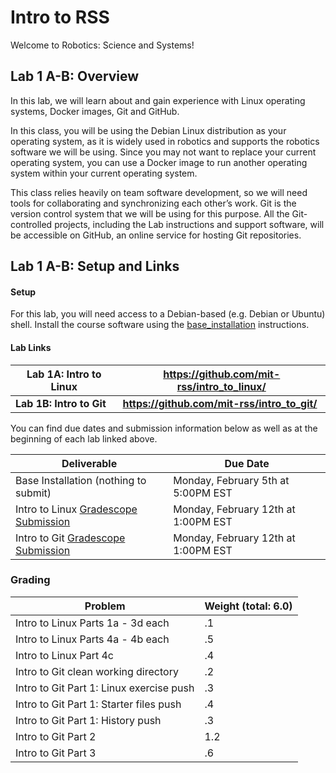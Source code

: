 # Intro to RSS

Welcome to Robotics: Science and Systems!

## Lab 1 A-B: Overview

In this lab, 
we will learn about and gain experience with Linux operating systems, Docker images, Git and GitHub. 

In this class, you will be using the Debian Linux distribution as your operating system, 
as it is widely used in robotics and supports the robotics software we will be using. 
Since you may not want to replace your current operating system, 
you can use a Docker image to run another operating system within your current operating system. 

This class relies heavily on team software development, 
so we will need tools for collaborating and synchronizing each other’s work. 
Git is the version control system that we will be using for this purpose. 
All the Git-controlled projects, including the Lab instructions and support software, 
will be accessible on GitHub, an online service for hosting Git repositories.

## Lab 1 A-B: Setup and Links

#### Setup

For this lab, you will need access to a Debian-based (e.g. Debian or Ubuntu) shell. 
Install the course software using the [base_installation](https://github.com/mit-rss/base_installation) instructions. 

#### Lab Links 

|  **Lab 1A: Intro to Linux** | **https://github.com/mit-rss/intro_to_linux/**|
| ----------------------------|-----------------------------------------------|
|  **Lab 1B: Intro to Git**   | **https://github.com/mit-rss/intro_to_git/**  |

You can find due dates and submission information below as well as at the beginning of each lab linked above.

| Deliverable | Due Date              |
|---------------|----------------------------------------------------------------------------|
| Base Installation (nothing to submit)  | Monday, February 5th at 5:00PM EST |
| Intro to Linux [Gradescope Submission](https://www.gradescope.com/courses/728544/assignments/4053193)  | Monday, February 12th at 1:00PM EST |
| Intro to Git [Gradescope Submission](https://www.gradescope.com/courses/362909/assignments/1811643)  | Monday, February 12th at 1:00PM EST |

### Grading

| Problem | Weight (total: 6.0)             |
|---------------|----------------------------------------------------------------------------|
| Intro to Linux Parts 1a - 3d each | .1 |
| Intro to Linux Parts 4a - 4b each  | .5 |
| Intro to Linux Part 4c  | .4 |
| Intro to Git clean working directory  | .2 |
| Intro to Git Part 1: Linux exercise push  | .3 |
| Intro to Git Part 1: Starter files push  | .4 |
| Intro to Git Part 1: History push  | .3 |
| Intro to Git Part 2 | 1.2|
| Intro to Git Part 3 | .6 |
